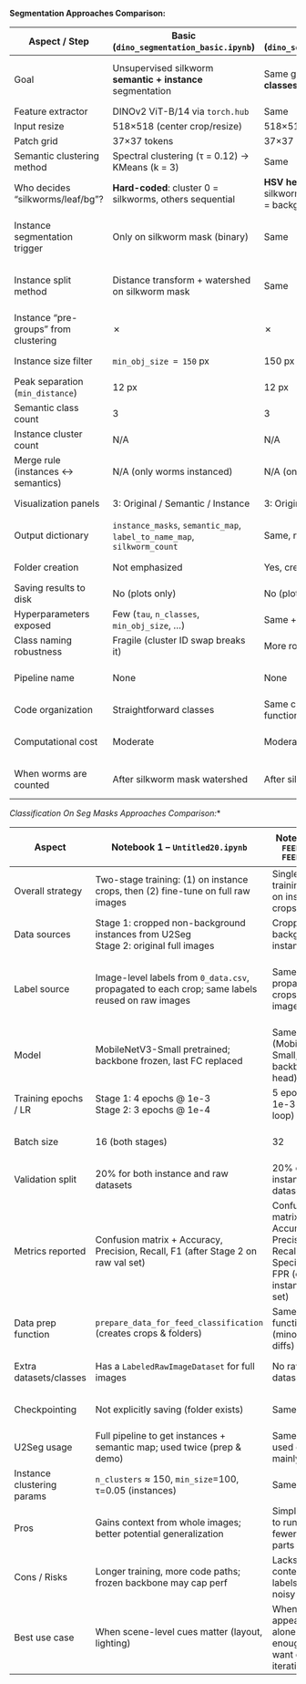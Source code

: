 **Segmentation Approaches Comparison:**

| Aspect / Step                     | **Basic** (`dino_segmentation_basic.ipynb`)                                   | **Heuristic** (`dino_segmentation_heuristic.ipynb`)                                        | **Advanced U2Seg** (`dino_segmentation_advanced_u2seg.ipynb`)                                               | Main Difference                                      |
|-----------------------------------|--------------------------------------------------------------------------------|---------------------------------------------------------------------------------------------|----------------------------------------------------------------------------------------------------------------|------------------------------------------------------|
| Goal                              | Unsupervised silkworm **semantic + instance** segmentation                    | Same goal, but **auto-detects classes by color**                                            | Unified **two-branch** unsupervised segmentation (instances + semantics) and then merges                      | More automated & modular each step                   |
| Feature extractor                 | DINOv2 ViT-B/14 via `torch.hub`                                                | Same                                                                                        | Same                                                                                                           | No change                                            |
| Input resize                      | 518×518 (center crop/resize)                                                   | 518×518                                                                                     | 518×518                                                                                                        | Same                                                 |
| Patch grid                        | 37×37 tokens                                                                   | 37×37                                                                                       | 37×37                                                                                                          | Same                                                 |
| Semantic clustering method        | Spectral clustering (τ = 0.12) → KMeans (k = 3)                                | Same                                                                                        | Same                                                                                                           | Same base algorithm                                  |
| Who decides “silkworms/leaf/bg”?  | **Hard-coded**: cluster 0 = silkworms, others sequential                       | **HSV heuristic**: lowest saturation = silkworms; hue≈60 = leaves; leftover = background    | Same HSV heuristic                                                                                             | Manual → automatic                                   |
| Instance segmentation trigger     | Only on silkworm mask (binary)                                                 | Same                                                                                        | First build class-agnostic many instances, then classify them                                                  | U2Seg splits first, classifies later                 |
| Instance split method             | Distance transform + watershed on silkworm mask                                | Same                                                                                        | Same watershed, **after** instance clustering stage                                                             | Extra clustering stage in U2Seg                      |
| Instance “pre-groups” from clustering | ✗                                                                            | ✗                                                                                           | ✓ Spectral clustering with many clusters (~150) to get raw instances                                            | New in U2Seg                                         |
| Instance size filter              | `min_obj_size = 150` px                                                        | 150 px                                                                                      | 100 px (default shown), configurable                                                                            | Slight param tweak                                   |
| Peak separation (`min_distance`)  | 12 px                                                                          | 12 px                                                                                       | 12 px                                                                                                          | Same                                                 |
| Semantic class count              | 3                                                                              | 3                                                                                           | 3                                                                                                              | Same                                                 |
| Instance cluster count            | N/A                                                                            | N/A                                                                                         | ~150 (configurable)                                                                                             | Only U2Seg                                           |
| Merge rule (instances ↔ semantics)| N/A (only worms instanced)                                                     | N/A (only worms instanced)                                                                  | Majority-overlap vote assigns each instance to a semantic class                                                | New in U2Seg                                         |
| Visualization panels              | 3: Original / Semantic / Instance                                              | 3: Original / Semantic / Instance                                                           | 4: Original / Raw instances / Semantic / Final merged                                                          | Extra panel in U2Seg                                 |
| Output dictionary                 | `instance_masks`, `semantic_map`, `label_to_name_map`, `silkworm_count`        | Same, names auto-derived                                                                    | `raw_instances`, `classified_instances`, `category_counts`, `semantic_map`, `semantic_names`                   | Richer outputs in U2Seg                              |
| Folder creation                   | Not emphasized                                                                 | Yes, created at start                                                                       | Yes                                                                                                            | Minor housekeeping                                   |
| Saving results to disk            | No (plots only)                                                                | No (plots only)                                                                              | Paths prepared (still plots unless extended)                                                                    | Structure ready later                                |
| Hyperparameters exposed           | Few (`tau`, `n_classes`, `min_obj_size`, …)                                    | Same + HSV thresholds implicit                                                              | More (separate τ / n_clusters for instances vs semantics)                                                      | Finer control in U2Seg                               |
| Class naming robustness           | Fragile (cluster ID swap breaks it)                                            | More robust (color heuristic)                                                               | Same heuristic + instance vote adds stability                                                                   | Increasing robustness                                |
| Pipeline name                     | None                                                                           | None                                                                                        | `U2SegUnified` class                                                                                            | Formalized pipeline object                           |
| Code organization                 | Straightforward classes                                                        | Same classes + extra labeling function                                                      | Multiple specialized classes + merger class                                                                     | More modular & layered                               |
| Computational cost                | Moderate                                                                       | Moderate                                                                                    | Slightly higher (extra clustering)                                                                              | U2Seg adds spectral clustering                       |
| When worms are counted            | After silkworm mask watershed                                                  | After silkworm mask watershed                                                               | After merging classified instances → counts per class                                                           | U2Seg can count any class                            |


*Classification On Seg Masks Approaches Comparison:**

| Aspect | **Notebook 1 – `Untitled20.ipynb`** | **Notebook 2 – `FEED va no FEED.ipynb`** | Main Difference / Takeaway |
|---|---|---|---|
| Overall strategy | Two-stage training: (1) on instance crops, then (2) fine-tune on full raw images | Single-stage training: only on instance crops | N1 uses full-image context; N2 doesn’t |
| Data sources | Stage 1: cropped non-background instances from U2Seg<br>Stage 2: original full images | Cropped non-background instances only | N2 skips raw-image fine-tuning |
| Label source | Image-level labels from `0_data.csv`, propagated to each crop; same labels reused on raw images | Same propagation to crops; no raw images used | Both use CSV labels, only N1 applies them again on raws |
| Model | MobileNetV3-Small pretrained; backbone frozen, last FC replaced | Same (MobileNetV3-Small, frozen backbone, new head) | Architecture identical |
| Training epochs / LR | Stage 1: 4 epochs @ 1e-3<br>Stage 2: 3 epochs @ 1e-4 | 5 epochs @ 1e-3 (single loop) | Two LRs & phases vs one |
| Batch size | 16 (both stages) | 32 | Slightly larger batch in N2 |
| Validation split | 20% for both instance and raw datasets | 20% on instance dataset | N1 validates on raws; N2 on instances |
| Metrics reported | Confusion matrix + Accuracy, Precision, Recall, F1 (after Stage 2 on raw val set) | Confusion matrix + Accuracy, Precision, Recall, F1 **plus** Specificity & FPR (on instance val set) | N2 adds Spec/FPR; N1 reports on raw scenes |
| Data prep function | `prepare_data_for_feed_classification` (creates crops & folders) | Same function/idea (minor param diffs) | Very similar |
| Extra datasets/classes | Has a `LabeledRawImageDataset` for full images | No raw-image dataset class | Only N1 needs raw-image loader |
| Checkpointing | Not explicitly saving (folder exists) | Same | Neither saves by default |
| U2Seg usage | Full pipeline to get instances + semantic map; used twice (prep & demo) | Same pipeline; used once mainly for prep | Equal segmentation backbone |
| Instance clustering params | `n_clusters` ≈ 150, `min_size`=100, τ=0.05 (instances) | Same (copied) | Identical unsupervised seg params |
| Pros | Gains context from whole images; better potential generalization | Simpler, faster to run/train; fewer moving parts | Complexity vs simplicity trade-off |
| Cons / Risks | Longer training, more code paths; frozen backbone may cap perf | Lacks global context; crop labels may be noisy | Context vs noise |
| Best use case | When scene-level cues matter (layout, lighting) | When object appearance alone is enough & you want quick iteration | Choose based on what drives the signal |

